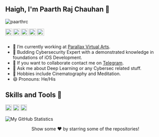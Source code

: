 ## Haigh, I'm Paarth Raj Chauhan 👋

<p align="left"> <img src="https://komarev.com/ghpvc/?username=paarthrc&label=Views&color=blue&style=plastic" alt="paarthrc" /> </p>

<a href="https://twitter.com/profici0us">
  <img align="left" alt="Pawan's Twitter" width="22px" src="https://cdn.jsdelivr.net/npm/simple-icons@v3/icons/twitter.svg" />
</a>
<a href="https://linkedin.com/in/paarth-raj-chauhan-5b389b1b7">
  <img align="left" alt="PRC's Linkedin" width="22px" src="https://cdn.jsdelivr.net/npm/simple-icons@v3/icons/linkedin.svg" />
</a>
<a href="https://github.com/paarthrc">
  <img align="left" alt="Paarth's Github" width="22px" src="https://cdn.jsdelivr.net/npm/simple-icons@v3/icons/github.svg" />
</a>
<a href="https://t.me/prcios">
  <img align="left" alt="Parth's Telegram" width="22px" src="https://cdn.jsdelivr.net/npm/simple-icons@v3/icons/telegram.svg" />
</a>
<a href="https://instagram.com/spooftooph/">
  <img align="left" alt="PRC's Instagram" width="22px" src="https://cdn.jsdelivr.net/npm/simple-icons@v3/icons/instagram.svg" />
</a>
<br/>
<br/>



- 🔭 I’m currently working at [Parallax Virtual Arts](https://pvaindia.com/).
- 🌱 Budding Cybersecurity Expert with a demonstrated knowledge in foundations of iOS Development.
- 👯 If you want to collaborate contact me on [Telegram](https://t.me/prcios/).
- 💬 Ask me about Deep Learning or any Cybersec related stuff.
- 🎥 Hobbies include Cinematography and Meditation.
- 😄 Pronouns: He/His 
 
  
## Skills and Tools 🔰

<code><img height="20" src="https://img.shields.io/badge/swift-%23FA7343.svg?&style=for-the-badge&logo=swift&logoColor=white"></code>
<code><img height="20" src="https://img.shields.io/badge/adobe%20-%23FF0000.svg?&style=for-the-badge&logo=adobe&logoColor=white"></code> 
<code><img height="20" src="https://img.shields.io/badge/kali-linux-blue/?style=for-the-badge&logo=appveyor"></code>

![My GitHub Statistics](https://github-readme-stats.vercel.app/api?username=paarthrc&show_icons=true&theme=tokyonight)

<div align="center">
Show some ❤️ by starring some of the repositories!
</div>

